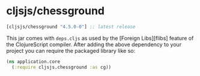 # cljsjs/chessground

[](dependency)
```clojure
[cljsjs/chessground "4.5.0-0"] ;; latest release
```

This jar comes with `deps.cljs` as used by the [Foreign Libs][flibs] feature
of the ClojureScript compiler. After adding the above dependency to your project
you can require the packaged library like so:

```clojure
(ns application.core
  (:require cljsjs.chessground :as cg))
```
